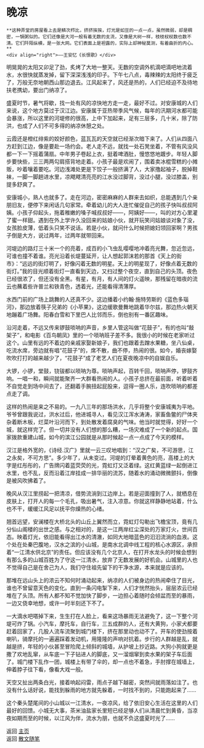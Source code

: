 # 晚凉

```{tip} 
**这种弄堂的房屋看上去是鳞次栉比，挤挤挨挨，灯光是如豆的一点一点，虽然微弱，却是稠密，一锅粥似的。它们还像是大河一般有着无数的支流，又像是大树一样，枝枝杈杈数也数不清。它们阡陌纵横，是一张大网。它们表面上是袒露的，实际上却神秘莫测，有着曲折的内心。**       
<div align="right">——王安忆《长恨歌》</div>
```

明晃晃的太阳又卯足了劲，炙烤了大地一整天。无数的空调外机滴吧滴吧地流着水，水很快就蒸发掉，留下深深浅浅的印子。下午七八点，毒辣辣的太阳终于疲乏了，万般无奈地朝西山那边退去。江风起来了，风还是热的，人们已经迫不及待地扶老携幼，要出门纳凉了。

盛夏时节，暑气将歇，找一处有风的凉快地方走一走，最好不过。对安康城的人们来说，这个地方莫过于汉江边。安康属于亚热带季风气候，每年的汛期河水都可能会暴涨，所以这里的河堤修的很高，上中下加起来，足有三层多，几十米，除了防洪，也成了人们不可多得的纳凉休憩之处。

云霞还是橙红绯紫的姣好颜色，蓝瓦瓦的天空就已经渐次暗下来了。人们从四面八方赶到江边，像是要赴一场约会。老人走不远，就找一处石凳坐着，不管有风没风都一下一下摇着蒲扇。中年男子卷起上衣，挺着啤酒肚，慢悠悠地踱步。年轻人脚步要快些，三三两两勾肩搭背地走着。小孩子最是欢闹了，围着卖冰棍雪糕的小摊贩，吵着嚷着要吃。河边浅滩处更是下饺子一般挤满了人，大家撸起袖子，脱掉鞋袜，一脚一脚趟进水里，凉飕飕清亮亮的江水没过脚背，没过小腿，没过膝盖，别提多舒爽了。

安康城小，熟人也就多了。走在河边，密密麻麻的人群来去如织，总能遇到几个亲朋旧友，便停下来闲话几句家常。牵着幼儿的大人连忙催促自己的孩子快叫叔叔阿姨。小孩子仰起头，拖着稚嫩的嗓子喊叔叔好——，阿姨好——，叫的对方心里灌了蜜一样甜。遇到在外上学许久没回来的姑娘小伙，就开玩笑问姑娘谈对象了没，女孩脸皮薄，低着头只笑不说话。若是小伙，就问什么时候把媳妇领回家啊？男孩子倒是大方，说过两年，过两年就带回来。

河堤边的路灯三十米一个的亮着，成百的小飞虫乱嘤嘤地冲着亮光舞，忽近忽远，可谁也撞不着谁。亮光沿着长堤蔓延开，让人想起郭沫若的那首《天上的街市》：“远远的街灯明了，好像闪着无数的明星。天上的明星现了，好像点着无数的街灯。”我的目光顺着街灯一直看到天边，又扫过整个夜空，直到自己的头顶。夜色已经很浓了，但还没有全黑。有星，有月，有人间的灯火遥映，那残留在暗夜的流云也蘸着些许普兰和铁青色，透着光，还能看得清薄厚。

水西门前的广场上跳舞的人还真不少。这边播着小约翰·施特劳斯的《蓝色多瑙河》，那边放着筷子兄弟的《小苹果》，这边缓歌曼舞地跳着华尔兹，那边热火朝天地蹦着广场舞。阳春白雪和下里巴人比邻而乐，倒也别有一番区趣味。

沿河走着，不远又传来锣鼓唢呐的声音，乡里人管这叫做“花鼓子”，有的也叫“敲架子”，和电影《百鸟朝凤》里的一个唢呐班子差不多。我很小的时候在老家听过这个。山里有远的不着边的亲戚家娶新娘子，我们也跟着去蹭水果糖，坐八仙桌，吃流水席，旁边就有唱“花鼓子”的，席不散，曲不停，热闹的很。如今，婚丧嫁娶吹吹打打的越来越少了，“花鼓子”成了老艺人们在夏夜晚凉中的自娱自乐。

大锣，小锣，堂鼓，铙钹都以唢呐为尊。唢呐声起，百转千回，唢呐声停，锣鼓齐响。一唱一和，瞬间就能聚齐一大群看热闹的人。小孩子总挤在最前面，听着听着不自觉走到场中间去了，还翻着手腕扭起屁股来，逗得一圈人乐，连吹唢呐的都差点走了调。

这样的热闹是来之不易的。一九八三年的那场洪水，几乎将整个安康城夷为平地。爷爷曾跟我说过，洪水过后，他进城寻人，看见汉江浑水涛涛，家畜鱼鳖的尸体夹杂着断木板，烂菜叶沿河而下，到处散发着腐臭的气味。他当时就觉得，好好一个城，就这样完了。但一切并没有人们想的那么糟，一场灾难成了一个新的起点。国家拨款重建山城，如今的滨江公园就是从那时候起一点一点成了今天的模样。

汉江是格外宽的，《诗经.汉广》里就一云三叹地唱到：“汉之广矣，不可游思，江之永矣，不可方思”。多少年了，从未变过。河堤的灯晕着黄色的亮，高楼上的大字是红彤彤的，广告牌闪着蓝荧荧的光，霓虹灯又泛着绿。这红黄蓝绿一起倒进江水里，也不乱，反而沿着江岸挂成一排华丽的流苏，随着水的涌动微微颤抖，倒像是被风吹拂着了。

晚风从汉江里捞起一把清凉，借势流淌到江边岸上。若是迎面撞到了人，就栖息在皮肤上，打开人的每一个毛孔，吸出暑气，注入凉意。你就这样静静地站着，什么也不干，缓缓江风足以抚平你燥热的心绪。

翘首远望，安澜楼在大桥北头的山丘上翼然而立，霓虹灯勾勒出飞檐宝顶，竟有几分仙山阁楼的出世之感。与之相对的，是这一江两岸红尘深处的万家灯火，世间百态。映着灯光，依旧能看得出江水的清澈，如同大地暗蓝色的汩汩流淌的血液。这个处在处秦巴腹地，汉水之滨的小山城，是南水北调中线工程的核心水源区，承担着“一江清水供北京”的责任。但应该没有几个北京人，在打开水龙头的时候会想到有那么多的山城百姓为了守这一江清水，放弃了无数发展的好机会。山城里的人也不觉得自己是在舍己为人，我们守住祖先留下的干净水源，本来就是应该的。

那堆在远山头上的浓云不知何时涌动起来，纳凉的人们被身边的热闹牵住了目光，谁也不曾留意天色的变化。直到一条闪电掣下来，人们才恍然抬头，层层浓云已经堆在了头顶。所有人都不知不觉加快了脚步，一边担心着随时会倾盆而至的暴雨，一边又侥幸地想，或许一时半刻还下不了。

一大滴水吧嗒掉下来，生生打在人脸上，看来这场暴雨无法避免了，这一下整个河堤可炸了锅。小汽车，摩托车，自行车，三五成群的人，还有大黄狗，小家犬都要赶着回家了，几股人流车流聚到城门楼下，挤在那里动也动不了。开车的使劲按着喇叭，骑摩托的一遍遍踩着发动机，用隆隆的声响对抗着。步行的人群越是乱，就越是挤，年轻的小伙甚至冒险爬上倾斜的城墙，从护坡上抄近路。大狗小狗就更是撒了欢地乱窜，从车底一下子钻进人的脚底，又一溜烟窜到卖水果的架子车后面了。城门楼下乱作一团，城楼上有带了伞的，却一点也不着急，手肘撑在城墙上，伸着脖子往下看，像看大戏一般。

天空又扯出两条白光，接着响起闷雷，雨点子越下越密，突然间就雨落如注了。也没有什么话好说，能找到躲雨的地方就先躲着，一时找不到的，只能跑起来了……

这个秦头楚尾间的小山城以一江清水，一夜凉风，给了依旧安心生活在这里的人们最好的回馈。小城无大事，茶米油盐家长里短已经足够人们从清晨忙到黄昏，当凉夜如期而至的时候，以江风为伴，流水为朋，也就不负这盛夏时光了……


返回 [主页](../../../intro.md)   
返回 [散文随笔](../../../posts/essaycollection.md)